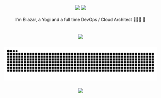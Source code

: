 <div align="center">
  <img src="https://raw.githubusercontent.com/awakzdev/awakzdev/main/headergitdark.gif#gh-dark-mode-only" align="center" height="325" />
  <img src="https://raw.githubusercontent.com/awakzdev/awakzdev/main/headergitlight.gif#gh-light-mode-only" align="center" height="325" />
</div>  

<!-- <div align="center">
  <img src="https://github-readme-stats.vercel.app/api?username=awakzdev&hide_title=false&hide_rank=true&show_icons=true&include_all_commits=true&count_private=true&disable_animations=false&theme=dracula&locale=en&hide_border=false" height="150" alt="stats graph"  />
  <img src="https://github-readme-stats.vercel.app/api/top-langs?username=awakzdev&locale=en&hide_title=false&layout=compact&card_width=320&langs_count=5&theme=dracula&hide_border=false" height="150" alt="languages graph"  />
</div> -->


###

<div align="center">I'm Eliazar, a Yogi and a full time DevOps / Cloud Architect 🧘👨‍💻 🚀</div>
<br>

###

<div align="center">
  <img src="ganesha.jpeg"/>
</div>


###

<!-- 
<div align="center">
  <img src="https://img.shields.io/badge/-AWS-232F3E?logo=amazon-aws&logoColor=white&style=for-the-badge" />
  <img src="https://img.shields.io/badge/-Kubernetes-326CE5?logo=kubernetes&logoColor=white&style=for-the-badge" />
  <img src="https://img.shields.io/badge/-Terraform-623CE4?logo=terraform&logoColor=white&style=for-the-badge" />
  <img src="https://img.shields.io/badge/-Docker-2496ED?logo=docker&logoColor=white&style=for-the-badge" />
  <img src="https://img.shields.io/badge/-Linux-FCC624?logo=linux&logoColor=black&style=for-the-badge" />
</div> -->

<div align="center">
  <img src="https://raw.githubusercontent.com/awakzdev/awakzdev/output/snake.svg"
       alt="Snake animation" />
</div>

###

<div align="center">
  <img src="https://profile-counter.glitch.me/awakzdev/count.svg?"  />
</div>

###